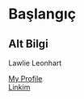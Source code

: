 # Başlangıç

## Alt Bilgi
Lawlie Leonhart

[My Profile](http://google.com) <br/>
[Linkim](https://github.com/Lawlie01/upgraded-parakeet)